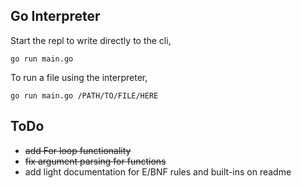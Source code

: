 ## Go Interpreter

Start the repl to write directly to the cli,

```
go run main.go
```

To run a file using the interpreter,

```
go run main.go /PATH/TO/FILE/HERE
```

## ToDo

- ~~add For loop functionality~~
- ~~fix argument parsing for functions~~
- add light documentation for E/BNF rules and built-ins on readme
